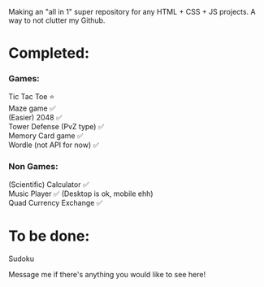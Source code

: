 Making an "all in 1" super repository for any HTML + CSS + JS projects. A way to not clutter my Github.

# Completed:     
### Games:
Tic Tac Toe ⭐    
Maze game ✅    
(Easier) 2048 ✅   
Tower Defense (PvZ type) ✅      
Memory Card game ✅   
Wordle (not API for now) ✅   

### Non Games:
(Scientific) Calculator ✅  
Music Player ✅ (Desktop is ok, mobile ehh)  
Quad Currency Exchange ✅  

# To be done:
Sudoku     


Message me if there's anything you would like to see here!
